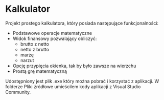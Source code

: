# Kalkulator

Projekt prostego kalkulatora, który posiada następujące funkcjonalności:
- Podstawowe operacje matematyczne
- Widok finansowy pozwalający obliczyć:
  - brutto z netto
  - netto z brutto
  - marżę
  - narzut
- Opcję przypięcia okienka, tak by było zawsze na wierzchu
- Prostą grę matematyczną

Udostępniony jest plik .exe który można pobrać i korzystać z aplikacji. W folderze Pliki źródłowe umieścilem kody aplikacji z Visual Studio Community.
